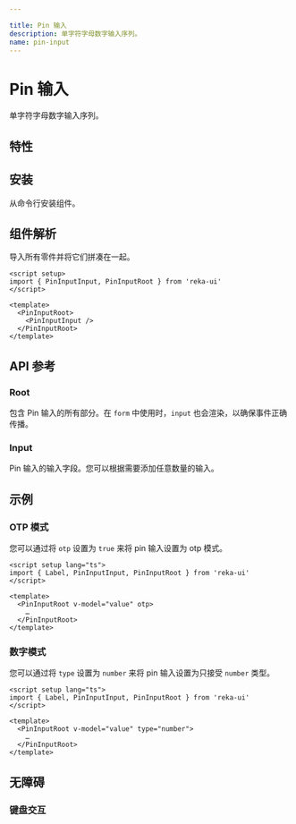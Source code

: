 ```yaml
---

title: Pin 输入
description: 单字符字母数字输入序列。
name: pin-input
---
```


# Pin 输入

<Description>
单字符字母数字输入序列。
</Description>

<ComponentPreview name="PinInput" />

## 特性

<Highlights
  :features="[
    '全键盘导航',
    '可以是受控的或非受控的',
    '支持从剪贴板粘贴',
    '当输入框被填充时触发事件'
  ]"
/>

## 安装

从命令行安装组件。

<InstallationTabs value="reka-ui" />

## 组件解析

导入所有零件并将它们拼凑在一起。

```vue
<script setup>
import { PinInputInput, PinInputRoot } from 'reka-ui'
</script>

<template>
  <PinInputRoot>
    <PinInputInput />
  </PinInputRoot>
</template>
```

## API 参考

### Root

包含 Pin 输入的所有部分。在 `form` 中使用时，`input` 也会渲染，以确保事件正确传播。

<!-- @include: @/zh/meta/PinInputRoot.md -->

<DataAttributesTable
  :data="[
    {
      attribute: '[data-complete]',
      values: 'Present when completed',
    },
    {
      attribute: '[data-disabled]',
      values: '禁用时存在',
    },
  ]"
/>

### Input

Pin 输入的输入字段。您可以根据需要添加任意数量的输入。
<!-- @include: @/zh/meta/PinInputInput.md -->

<DataAttributesTable
  :data="[
    {
      attribute: '[data-complete]',
      values: 'Present when completed',
    },
    {
      attribute: '[data-disabled]',
      values: '禁用时存在',
    },
  ]"
/>

## 示例

### OTP 模式

您可以通过将 `otp` 设置为 `true` 来将 pin 输入设置为 otp 模式。

```vue{6}
<script setup lang="ts">
import { Label, PinInputInput, PinInputRoot } from 'reka-ui'
</script>

<template>
  <PinInputRoot v-model="value" otp>
    …
  </PinInputRoot>
</template>
```

### 数字模式

您可以通过将 `type` 设置为 `number` 来将 pin 输入设置为只接受 `number` 类型。

```vue{6}
<script setup lang="ts">
import { Label, PinInputInput, PinInputRoot } from 'reka-ui'
</script>

<template>
  <PinInputRoot v-model="value" type="number">
    …
  </PinInputRoot>
</template>
```

## 无障碍

### 键盘交互

<KeyboardTable
  :data="[
    {
      keys: ['ArrowLeft'],
      description: '聚焦于前一个输入框',
    },
    {
      keys: ['ArrowRight'],
      description: '聚焦于下一个输入框',
    },
    {
      keys: ['Home'],
      description: '聚焦于第一个输入框',
    },
    {
      keys: ['End'],
      description: '聚焦于最后一个输入框',
    },
    {
      keys: ['Backspace'],
      description: '删除当前输入框的值，如果当前输入框为空，移动到前一个并删除这个',
    },
    {
      keys: ['Delete'],
      description: '删除当前输入框的值',
    },
    {
      keys: ['Ctrl + V'],
      description: `
将剪贴板的内容粘贴到 pin 输入中。如果剪贴板中的字符数等于输入数，则从第一个输入开始粘贴内容。否则，将从当前输入开始粘贴内容。`,
    }
  ]"
/>
